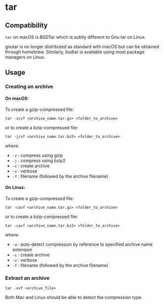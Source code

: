 tar
===

Compatibility
-------------

`tar` on macOS is BSDTar which is subtly different to Gnu tar on Linux.

gnutar is no longer distributed as standard with macOS but can be obtained through homebrew. Similarly, bsdtar is available using most 
package managers on Linux.


Usage
-----

### Creating an archive ###

#### On macOS: ####

To create a gzip-compressed file:
```
tar -zcvf <archive_name.tar.gz> <folder_to_archive>
```
or to create a bzip-compressed file:
```
tar -jcvf <archive_name.tar.bz2> <folder_to_archive>
```

where:
- `-z` : compress using gzip
- `-j` : compress using bzip2
- `-c` : create archive
- `-v` : verbose
- `-f` : filename (followed by the archive filename)

#### On Linux: ####

To create a gzip-compressed file:
```
tar -cavf <archive_name.tar.gz> <folder_to_archive>
```
or to create a bzip-compressed file:
```
tar -cavf <archive_name.tar.bz2> <folder_to_archive>
```

where:
- `-a` : auto-detect compression by reference to specified archive name extension
- `-c` : create archive
- `-v` : verbose
- `-f` : filename (followed by the archive filename)

### Extract an archive ###

```
tar -xvf <archive_file>
```

Both Mac and Linux should be able to detect the compression type.
